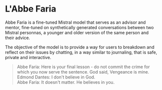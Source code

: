 # L'Abbe Faria

Abbe Faria is a fine-tuned Mistral model that serves as an advisor and mentor, fine-tuned on synthetically generated conversations between two Mistral personnas, a younger and older version of the same person and their advice. 

The objective of the model is to provide a way for users to breakdown and reflect on their issues by chatting, in a way similar to journaling, that is safe, private and interactive. 


> Abbe Faria: Here is your final lesson - do not commit the crime for which you now serve the sentence. God said, Vengeance is mine.  
 Edmond Dantes: I don't believe in God.  
 Abbe Faria: It doesn't matter. He believes in you.
